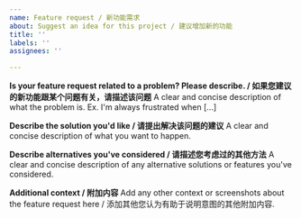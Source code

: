 ```yaml
---
name: Feature request / 新功能需求
about: Suggest an idea for this project / 建议增加新的功能
title: ''
labels: ''
assignees: ''

---
```


**Is your feature request related to a problem? Please describe. / 如果您建议的新功能跟某个问题有关，请描述该问题**
A clear and concise description of what the problem is. Ex. I'm always frustrated when [...]

**Describe the solution you'd like / 请提出解决该问题的建议**
A clear and concise description of what you want to happen.

**Describe alternatives you've considered / 请描述您考虑过的其他方法**
A clear and concise description of any alternative solutions or features you've considered.

**Additional context / 附加内容**
Add any other context or screenshots about the feature request here / 添加其他您认为有助于说明意图的其他附加内容.
